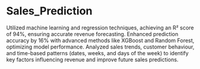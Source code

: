 # Sales_Prediction
Utilized machine learning and regression techniques, achieving an R² score of 94%, ensuring accurate revenue forecasting.
Enhanced prediction accuracy by 16% with advanced methods like XGBoost and Random Forest, optimizing model performance.
Analyzed sales trends, customer behaviour, and time-based patterns (dates, weeks, and days of the week) to identify key factors influencing revenue and improve future sales predictions.
